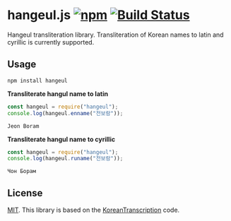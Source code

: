 # hangeul.js [![npm](https://badge.fury.io/js/hangeul.svg)](https://www.npmjs.com/package/hangeul) [![Build Status](https://travis-ci.org/Kagami/hangeul.js.svg?branch=master)](https://travis-ci.org/Kagami/hangeul.js)

Hangeul transliteration library. Transliteration of Korean names to latin and cyrillic is currently supported.

## Usage

```
npm install hangeul
```

**Transliterate hangul name to latin**

```js
const hangeul = require("hangeul");
console.log(hangeul.enname("전보람"));
```

```
Jeon Boram
```

**Transliterate hangul name to cyrillic**

```js
const hangeul = require("hangeul");
console.log(hangeul.runame("전보람"));
```

```
Чон Борам
```

## License

[MIT](LICENSE). This library is based on the [KoreanTranscription](https://github.com/ob-ivan/KoreanTranscription) code.
